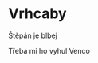 # Vrhcaby
<html>
  <div>
    <p>
Štěpán je blbej
    </p>
    <p>
Třeba mi ho vyhul Venco
    </p>
  </div>  
</html>
  
